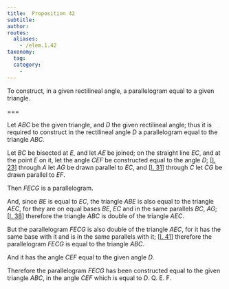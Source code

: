 ```yaml
---
title:  Proposition 42
subtitle:
author:
routes:
  aliases:
    - /elem.1.42
taxonomy:
  tag:
  category:
    -
---
```


To construct, in a given rectilineal angle, a parallelogram equal to a given triangle.

===

<p>Let <em>ABC</em> be the given triangle, and <em>D</em> the given rectilineal angle; thus it is required to construct in the rectilineal angle <em>D</em> a parallelogram equal to the triangle <em>ABC</em>. </p>


<p>Let <em>BC</em> be bisected at <em>E</em>, and let <em>AE</em> be joined; on the straight line <em>EC</em>, and at the point <em>E</em> on it, let the angle <em>CEF</em> be constructed equal to the angle <em>D</em>; [<a href="/elem.1.23">I. 23</a>] through <em>A</em> let <em>AG</em> be drawn parallel to <em>EC</em>, and [<a href="/elem.1.31">I. 31</a>] through <em>C</em> let <em>CG</em> be drawn parallel to <em>EF</em>.</p>


<p>Then <em>FECG</em> is a parallelogram.</p>


<p>And, since <em>BE</em> is equal to <em>EC</em>, <span class="center">the triangle <em>ABE</em> is also equal to the triangle <em>AEC</em>, for they are on equal bases <em>BE</em>, <em>EC</em> and in the same parallels <em>BC</em>, <em>AG</em>; [<a href="/elem.1.38">I. 38</a>] therefore the triangle <em>ABC</em> is double of the triangle <em>AEC</em>.</span>
<pb n="340"/></p>


<p>But the parallelogram <em>FECG</em> is also double of the triangle <em>AEC</em>, for it has the same base with it and is in the same parallels with it; [<a href="/elem.1.41">I. 41</a>] <span class="center">therefore the parallelogram <em>FECG</em> is equal to the triangle <em>ABC</em>.</span></p>


<p>And it has the angle <em>CEF</em> equal to the given angle <em>D</em>.</p>


<p>Therefore the parallelogram <em>FECG</em> has been constructed equal to the given triangle <em>ABC</em>, in the angle <em>CEF</em> which is equal to <em>D</em>. Q. E. F.</p>


